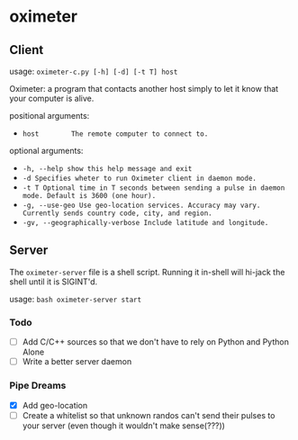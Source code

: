 # oximeter
## Client
usage: `oximeter-c.py [-h] [-d] [-t T] host`

Oximeter: a program that contacts another host simply to let it know that your computer is alive.

positional arguments:


* `host        The remote computer to connect to.`

optional arguments:


* `-h, --help
        show this help message and exit`
* `-d
        Specifies wheter to run Oximeter client in daemon mode.`
* `-t T
        Optional time in T seconds between sending a pulse in daemon mode. Default is 3600 (one hour).`
* `-g, --use-geo
        Use geo-location services. Accuracy may vary. Currently sends country code, city, and region.`
* `-gv, --geographically-verbose
        Include latitude and longitude.`
## Server

The `oximeter-server` file is a shell script. Running it in-shell will hi-jack the shell until it is SIGINT'd. 

usage: `bash oximeter-server start`


### Todo

- [ ] Add C/C++ sources so that we don't have to rely on Python and Python Alone
- [ ] Write a better server daemon

### Pipe Dreams

- [x] Add geo-location
- [ ] Create a whitelist so that unknown randos can't send their pulses to your server (even though it wouldn't make sense(???))
